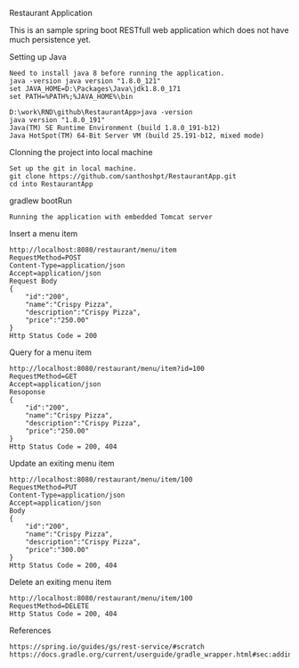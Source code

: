 Restaurant Application

This is an sample spring boot RESTfull web application which does not have much persistence yet.

Setting up Java 

	Need to install java 8 before running the application.
	java -version java version "1.8.0_121" 
	set JAVA_HOME=D:\Packages\Java\jdk1.8.0_171 
	set PATH=%PATH%;%JAVA_HOME%\bin

	D:\work\RND\github\RestaurantApp>java -version 
	java version "1.8.0_191"
	Java(TM) SE Runtime Environment (build 1.8.0_191-b12) 
	Java HotSpot(TM) 64-Bit Server VM (build 25.191-b12, mixed mode)

Clonning the project into local machine

	Set up the git in local machine.
	git clone https://github.com/santhoshpt/RestaurantApp.git 
	cd into RestaurantApp

gradlew bootRun

	Running the application with embedded Tomcat server

Insert a menu item

	http://localhost:8080/restaurant/menu/item
	RequestMethod=POST
	Content-Type=application/json
	Accept=application/json
	Request Body
	{
	    "id":"200",
		"name":"Crispy Pizza",
		"description":"Crispy Pizza",
		"price":"250.00"
	}
	Http Status Code = 200

Query for a menu item

	http://localhost:8080/restaurant/menu/item?id=100
	RequestMethod=GET
	Accept=application/json
	Resoponse
	{
	    "id":"200",
		"name":"Crispy Pizza",
		"description":"Crispy Pizza",
		"price":"250.00"
	}
	Http Status Code = 200, 404

Update an exiting menu item

	http://localhost:8080/restaurant/menu/item/100
	RequestMethod=PUT
	Content-Type=application/json
	Accept=application/json
	Body
	{
	    "id":"200",
		"name":"Crispy Pizza",
		"description":"Crispy Pizza",
		"price":"300.00"
	}
	Http Status Code = 200, 404

Delete an exiting menu item

	http://localhost:8080/restaurant/menu/item/100
	RequestMethod=DELETE
	Http Status Code = 200, 404


References

	https://spring.io/guides/gs/rest-service/#scratch
	https://docs.gradle.org/current/userguide/gradle_wrapper.html#sec:adding_wrapper
